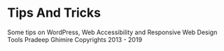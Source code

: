 # Tips And Tricks
Some tips on WordPress, Web Accessibility and Responsive Web Design Tools
Pradeep Ghimire Copyrights 2013 - 2019
